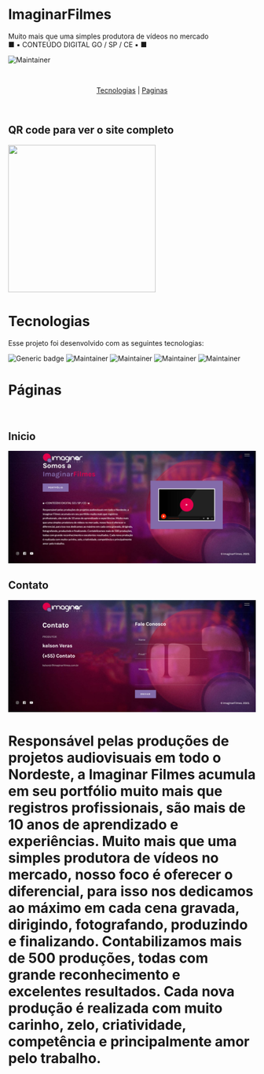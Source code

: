 # ImaginarFilmes
Muito mais que uma simples produtora de vídeos no mercado
<br>
■ ▪︎ CONTEÚDO DIGITAL GO / SP / CE ▪︎ ■
<br>

![Maintainer](https://img.shields.io/badge/License-MIT-orange)

<br>
<p align="center">
  <a href="#tecnologias">Tecnologias</a> |
  <a href="#Páginas">Paginas</a>
</p>

<br>
<h2>QR code para ver o site completo</h2>
<img src="./imgreadme/WereLife.png" width="300" height="300">

<br>

# Tecnologias

Esse projeto foi desenvolvido com as seguintes tecnologias:

![Generic badge](https://img.shields.io/badge/-HTML5%20-green)
![Maintainer](https://img.shields.io/badge/-CSS3-blue)
![Maintainer](https://img.shields.io/badge/-Javascript-yellow)
![Maintainer](https://img.shields.io/badge/-Bootstrap-red)
![Maintainer](https://img.shields.io/badge/-PHP-blue)


# Páginas 
<br>

## Inicio

<img src="./imgreadme/inicio.jpg">


## Contato


<img src="./imgreadme/contato.jpg">

<br>

# Responsável pelas produções de projetos audiovisuais em todo o Nordeste, a Imaginar Filmes acumula em seu portfólio muito mais que registros profissionais, são mais de 10 anos de aprendizado e experiências. Muito mais que uma simples produtora de vídeos no mercado, nosso foco é oferecer o diferencial, para isso nos dedicamos ao máximo em cada cena gravada, dirigindo, fotografando, produzindo e finalizando. Contabilizamos mais de 500 produções, todas com grande reconhecimento e excelentes resultados. Cada nova produção é realizada com muito carinho, zelo, criatividade, competência e principalmente amor pelo trabalho.
